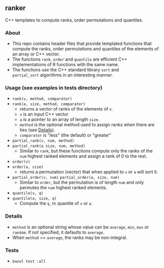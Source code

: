 ## ranker
C++ templates to compute ranks, order permutations and quantiles.

### About
- This repo contains header files that provide templated functions that compute
  the ranks, order permutations and quantiles of the elements of an array or
  C++ vector.
- The functions `rank`, `order` and `quantile` are efficient C++
  implementations of R functions with the same name.
- The functions use the C++ standard library `sort` and
  `partial_sort` algorithms in an interesting manner.

### Usage (see examples in tests directory)
- `rank(v, method, comparator)`
- `rank(a, size, method, comparator)`
  - returns a vector of ranks of the elements of `v`.
  - `v` is an input C++ vector
  - `a` is a pointer to an array of length `size`.
  - `method` is the optional method used to assign ranks
    when there are ties (see [Details](#details)).
  - `comparator` is "less" (the default) or "greater"
- `partial_rank(v, num, method)`
- `partial_rank(a size, num, method)`
  - Similar to `rank`, but these functions compute only
    the ranks of the `num` highest ranked elements and
    assign a rank of 0 to the rest.
- `order(v)`
- `order(a, size)`
  - returns a permutation (vector) that when applied
    to `v` or `a` will sort it.
- `partial_order(v, num)`
  `partial_order(a, size, num)`
  - Similar to `order`, but the permutation is of length
    `num` and only permutes the `num` highest ranked
    elements.
- `quantile(v, q)`
- `quantile(a, size, q)`
  - Compute the `q_th` quantile of `v` or `a`.

### Details
- `method` is an optional string whose value can be
  `average`, `min`, `max` or `random`. If not specified,
  it defaults to `average`.
- When `method` == `average`, the ranks may be non-integral.

### Tests
- `bazel test :all`
